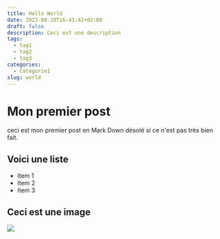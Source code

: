 ```yaml
---
title: Hello World
date: 2022-08-10T16:41:42+02:00
draft: false
description: Ceci est une description
tags:
  - tag1
  - tag2
  - tag3
categories:
  - Catégorie1
slug: world
---
```


# Mon premier post

ceci est mon premier post en Mark Down désolé si ce n'est pas très bien fait.

## Voici une liste

- Item 1
- Item 2
- Item 3

## Ceci est une image

![](/carte-expedition.jpg)
